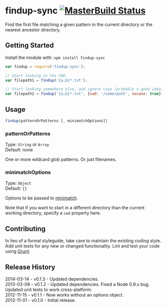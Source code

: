 # findup-sync [![MasterBuild Status](https://secure.travis-ci.org/cowboy/node-findup-sync.png?branch=master)](http://travis-ci.org/cowboy/node-findup-sync)

Find the first file matching a given pattern in the current directory or the nearest ancestor directory.

## Getting Started
Install the module with: `npm install findup-sync`

```js
var findup = require('findup-sync');

// Start looking in the CWD.
var filepath1 = findup('{a,b}*.txt');

// Start looking somewhere else, and ignore case (probably a good idea).
var filepath2 = findup('{a,b}*.txt', {cwd: '/some/path', nocase: true});
```

## Usage

```js
findup(patternOrPatterns [, minimatchOptions])
```

### patternOrPatterns
Type: `String` or `Array`  
Default: none

One or more wildcard glob patterns. Or just filenames.

### minimatchOptions
Type: `Object`  
Default: `{}`

Options to be passed to [minimatch](https://github.com/isaacs/minimatch).

Note that if you want to start in a different directory than the current working directory, specify a `cwd` property here.

## Contributing
In lieu of a formal styleguide, take care to maintain the existing coding style. Add unit tests for any new or changed functionality. Lint and test your code using [Grunt](http://gruntjs.com/).

## Release History
2014-03-14 - v0.1.3 - Updated dependencies.  
2013-03-08 - v0.1.2 - Updated dependencies. Fixed a Node 0.9.x bug. Updated unit tests to work cross-platform.  
2012-11-15 - v0.1.1 - Now works without an options object.  
2012-11-01 - v0.1.0 - Initial release.

